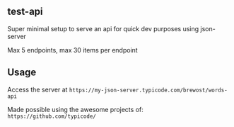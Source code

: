 ## test-api

Super minimal setup to serve an api for quick dev purposes using json-server

Max 5 endpoints, max 30 items per endpoint

## Usage

Access the server at `https://my-json-server.typicode.com/brewost/words-api`

Made possible using the awesome projects of: `https://github.com/typicode/`